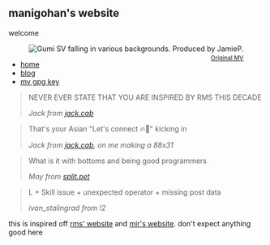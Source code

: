 <link rel="stylesheet" href="https://matcha.mizu.sh/matcha.css">
<link rel="stylesheet" href="style.css">
<link rel="preconnect" href="https://rsms.me/">
<link rel="stylesheet" href="https://rsms.me/inter/inter.css">
<title>manigohan's website</title>

## manigohan's website

welcome

<div style="text-align: center;">
  <div style="display: inline-block; position: relative;">
    <img src="iwishthaticouldfall.GIF" alt="Gumi SV falling in various backgrounds. Produced by JamieP.">
    <br>
    <small>
      <span style="position: absolute; right: 0; bottom: -1.5em; color: gray;">
        <a href="https://www.youtube.com/watch?v=FftLImzl1-k">Original MV</a>
      </span>
    </small>
  </div>
</div>

- [home](#)
- [blog](blog/index.html)
- [my gpg key](gpg-key-manigohan-at-national-dot-shitposting-dot-agency-2025-07-16.txt)

<blockquote>
    <p>
        NEVER EVER STATE THAT YOU ARE INSPIRED BY RMS THIS DECADE
    </p>
    <cite>Jack from <a href="https://jack.cab">jack.cab</a></cite>
</blockquote>

<blockquote>
    <p>
        That's your Asian "Let's connect 🔥🤝" kicking in
    </p>
    <cite>Jack from <a href="https://jack.cab">jack.cab</a>, on me making a 88x31</cite>
</blockquote>

<blockquote>
    <p>
        What is it with bottoms and being good programmers
    </p>
    <cite>May from <a href="https://split.pet">split.pet</a></cite>
</blockquote>

<blockquote>
    <p>
        L + Skill issue + unexpected operator + missing post data
    </p>
    <cite>ivan_stalingrad from !2</cite>
</blockquote>


this is inspired off [rms' website](https://stallman.org) and [mir's website](https://marq42.xyz). don't expect anything good here
